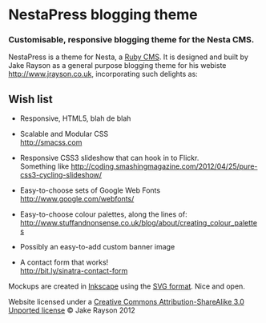 NestaPress blogging theme
=========================

### Customisable, responsive blogging theme for the Nesta CMS.

NestaPress is a theme for Nesta, a [Ruby CMS](http://effectif.com/nesta). It is designed and built by Jake Rayson as a general purpose blogging theme for his webiste <http://www.jrayson.co.uk>, incorporating such delights as:

## Wish list

* Responsive, HTML5, blah de blah  

* Scalable and Modular CSS  
<http://smacss.com>

* Responsive CSS3 slideshow that can hook in to Flickr.  
Something like <http://coding.smashingmagazine.com/2012/04/25/pure-css3-cycling-slideshow/>

* Easy-to-choose sets of Google Web Fonts  
<http://www.google.com/webfonts/>

* Easy-to-choose colour palettes, along the lines of:  
<http://www.stuffandnonsense.co.uk/blog/about/creating_colour_palettes>

* Possibly an easy-to-add custom banner image

* A contact form that works!  
<http://bit.ly/sinatra-contact-form>

Mockups are created in [Inkscape](http://inkscape.org) using the [SVG format](http://en.wikipedia.org/wiki/Scalable_Vector_Graphics). Nice and open.

Website licensed under a [Creative Commons Attribution-ShareAlike 3.0 Unported license](http://creativecommons.org/licenses/by-sa/3.0/) © Jake Rayson 2012